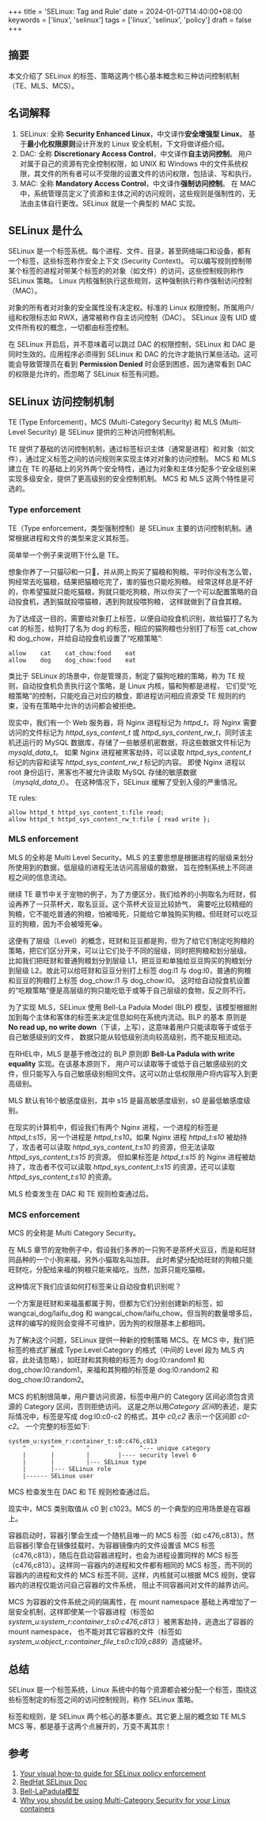 +++
title = 'SELinux: Tag and Rule'
date = 2024-01-07T14:40:00+08:00
keywords = ['linux', 'selinux']
tags = ['linux', 'selinux', 'policy']
draft = false
+++

## 摘要

本文介绍了 SELinux 的标签、策略这两个核心基本概念和三种访问控制机制（TE、MLS、MCS）。

## 名词解释

1. SELinux: 全称 **Security Enhanced Linux**，中文译作**安全增强型 Linux**。
   基于**最小化权限原则**设计开发的 Linux 安全机制，下文将做详细介绍。
2. DAC: 全称 **Discretionary Access Control**，中文译作**自主访问控制**。
   用户对属于自己的资源有完全控制权限，如 UNIX 和 Windows 中的文件系统权限，其文件的所有者可以不受限的设置文件的访问权限，包括读、写和执行。
3. MAC: 全称 **Mandatory Access Control**，中文译作**强制访问控制**。
   在 MAC 中，系统管理员定义了资源和主体之间的访问规则，这些规则是强制性的，无法由主体自行更改。SELinux 就是一个典型的 MAC 实现。

## SELinux 是什么

SELinux 是一个标签系统。每个进程、文件、目录，甚至网络端口和设备，都有一个标签，这些标签称作安全上下文 (Security Context)。
可以编写规则控制带某个标签的进程对带某个标签的的对象（如文件）的访问，这些控制规则称作 SELinux 策略。
Linux 内核强制执行这些规则，这种强制执行称作强制访问控制（MAC）。

对象的所有者对对象的安全属性没有决定权。标准的 Linux 权限控制，所属用户/组和权限标志如 RWX，通常被称作自主访问控制（DAC）。
SELinux 没有 UID 或文件所有权的概念，一切都由标签控制。

在 SELinux 开启后，并不意味着可以跳过 DAC 的权限控制，SELinux 和 DAC 是同时生效的。应用程序必须得到 SELinux 和 DAC
的允许才能执行某些活动。这可能会导致管理员在看到 **Permission Denied** 时会感到困惑，因为通常看到 DAC 的权限是允许的，而忽略了
SELinux 标签有问题。

## SELinux 访问控制机制

TE (Type Enforcement)，MCS (Multi-Category Security) 和 MLS (Multi-Level Security) 是 SELinux 提供的三种访问控制机制。

TE 提供了基础的访问控制机制，通过标签标识主体（通常是进程）和对象（如文件），通过定义标签之间的访问规则来实现主体对对象的访问控制。
MCS 和 MLS 建立在 TE 的基础上的另外两个安全特性，通过为对象和主体分配多个安全级别来实现多级安全，提供了更高级别的安全控制机制。
MCS 和 MLS 这两个特性是可选的。

### Type enforcement

TE（Type enforcement，类型强制控制）是 SELinux 主要的访问控制机制。通常根据进程和文件的类型来定义其标签。

简单举一个例子来说明下什么是 TE。

想象你养了一只猫🐱和一只🐶，并从网上购买了猫粮和狗粮。平时你没有怎么管，狗经常去吃猫粮，结果把猫粮吃完了，害的猫也只能吃狗粮。
经常这样总是不好的，你希望猫就只能吃猫粮，狗就只能吃狗粮，所以你买了一个可以配置策略的自动投食机，遇到猫就投喂猫粮，遇到狗就投喂狗粮，
这样就做到了自食其粮。

为了达成这一目的，需要给对象打上标签，以便自动投食机识别，故给猫打了名为 cat 的标签，给狗打了名为 dog 的标签，相应的猫狗粮也分别打了标签
cat_chow 和 dog_chow，并给自动投食机设置了“吃粮策略”:

```text
allow    cat    cat_chow:food    eat
allow    dog    dog_chow:food    eat
```

类比于 SELinux 的场景中，你是管理员，制定了猫狗吃粮的策略，称为 TE 规则，自动投食机负责执行这个策略，是 Linux 内核，猫和狗都是进程，
它们受“吃粮策略”的控制，只能吃自己对应的粮食，即进程访问相应资源受 TE 规则的约束，没有在策略中允许的访问都会被拒绝。

现实中，我们有一个 Web 服务器，将 Nginx 进程标记为 *httpd_t*，将 Nginx 需要访问的文件标记为 *httpd_sys_content_t* 或
*httpd_sys_content_rw_t*，同时该主机还运行的 MySQL 数据库，存储了一些敏感机密数据，将这些数据文件标记为 *mysqld_data_t*。
如果 Nginx 进程被黑客劫持，可以读取 *httpd_sys_content_t* 标记的内容和读写 *httpd_sys_content_rw_t* 标记的内容。
即使 Nginx 进程以 root 身份运行，黑客也不被允许读取 MySQL 存储的敏感数据（*mysqld_data_t*）。
在这种情况下，SELinux 缓解了受到入侵的严重情况。

TE rules:

```text
allow httpd_t httpd_sys_content_t:file read;
allow httpd_t httpd_sys_content_rw_t:file { read write };
```

### MLS enforcement

MLS 的全称是 Multi Level Security。MLS 的主要思想是根据进程的层级来划分所使用到的数据，低层级的进程无法访问高层级的数据，
旨在控制系统上不同进程之间的信息流动。

继续 TE 章节中关于宠物的例子，为了方便区分，我们给养的小狗取名为旺财，假设再养了一只茶杯犬，取名豆豆。这个茶杯犬豆豆比较娇气，
需要吃比较精细的狗粮，它不能吃普通的狗粮，怕被噎死，只能给它单独购买狗粮。但旺财可以吃豆豆的狗粮，因为不会被噎死😭。

这便有了层级（Level）的概念，旺财和豆豆都是狗，但为了给它们制定吃狗粮的策略，把它们区分开来，可以让它们处于不同的层级，同时把狗粮和划分层级。
比如我们把旺财和普通狗粮划分到层级 L1，把豆豆和单独给豆豆购买的狗粮划分到层级 L2。故此可以给旺财和豆豆分别打上标签 dog:l1
与 dog:l0，普通的狗粮和豆豆的狗粮打上标签 dog_chow:l1 与 dog_chow:l0。
这时给自动投食机设置的“吃粮策略”便是高层级的狗只能吃低于或等于自己层级的食物，反之则不行。

为了实现 MLS，SELinux 使用 Bell-La Padula Model (BLP) 模型，该模型根据附加到每个主体和客体的标签来决定信息如何在系统内流动。BLP
的基本 原则是 **No read up, no write down**（下读，上写），这意味着用户只能读取等于或低于自己敏感级别的文件，
数据只能从较低级别流向较高级别，而不能反相流动。

在RHEL中，MLS 是基于修改过的 BLP 原则即 **Bell-La Padula with write equality** 实现。在该基本原则下，
用户可以读取等于或低于自己敏感级别的文件，但只能写入与自己敏感级别相同文件。这可以防止低权限用户将内容写入到更高级别。

MLS 默认有16个敏感度级别，其中 s15 是最高敏感度级别，s0 是最低敏感度级别。

在现实的计算机中，假设我们有两个 Nginx 进程，一个进程的标签是 *httpd_t:s15*，另一个进程是 *httpd_t:s10*。如果 Nginx 进程
*httpd_t:s10* 被劫持了，攻击者可以读取 *httpd_sys_content_t:s10* 的资源，但无法读取 *httpd_sys_content_t:s15* 的资源。
但如果标签是 *httpd_t:s15* 的 Nginx 进程被劫持了，攻击者不仅可以读取 *httpd_sys_content_t:s15* 的资源，还可以读取
*httpd_sys_content_t:s10* 的资源。

MLS 检查发生在 DAC 和 TE 规则检查通过后。

### MCS enforcement

MCS 的全称是 Multi Category Security。

在 MLS 章节的宠物例子中，假设我们多养的一只狗不是茶杯犬豆豆，而是和旺财同品种的一个小狗来福，另外小猫取名叫加菲。
此时希望分配给旺财的狗粮只能旺财吃，分配给来福的狗粮只能来福吃，当然，加菲只能吃猫粮。

这种情况下我们应该如何打标签来让自动投食机识别呢？

一个方案是旺财和来福虽都属于狗，但都为它们分别创建新的标签，如 wangcai_dog/laifu_dog 和 wangcai_chow/laifu_chow。但当狗的数量增多后，
这样的编写的规则会变得不可维护，因为狗的权限基本上都相同。

为了解决这个问题，SELinux 提供一种新的控制策略 MCS。在 MCS 中，我们把标签的格式扩展成 Type:Level:Category 的格式（中间的
Level 段为 MLS 内容，此处请忽略），如旺财和其狗粮的标签为 dog:l0:random1 和 dog_chow:l0:random1，来福和其狗粮的标签是
dog:l0:random2 和 dog_chow:l0:random2。

MCS 的机制很简单，用户要访问资源，标签中用户的 Category 区间必须包含资源的 Category 区间，否则拒绝访问。
这是之所以用*Category 区间*的表述，是实际情况中，标签是写成 dog:l0:c0-c2 的格式，其中 *c0,c2* 表示一个区间即 *c0-c2*。
一个完整的标签如下:

```text
system_u:system_r:container_t:s0:c476,c813
    ^       ^         ^        ^     ^--- unique category
    |       |         |        |---- security level 0
    |       |         |--- SELinux type
    |       |--- SELinux role
    |------ SELinux user
```

MCS 检查发生在 DAC 和 TE 规则检查通过后。

现实中，MCS 类别取值从 c0 到 c1023。MCS 的一个典型的应用场景是在容器上。

容器启动时，容器引擎会生成一个随机且唯一的 MCS 标签（如 c476,c813）。然后容器引擎会在镜像挂载时，为容器镜像内的文件设置该 MCS
标签 （c476,c813），随后在启动容器进程时，也会为进程设置同样的 MCS 标签（c476,c813）。这样同一容器内的进程和文件都有相同的 MCS
标签，而不同的容器内的进程和文件的 MCS 标签不同，这样，内核就可以根据 MCS 规则，使容器内的进程仅能访问自己容器的文件系统，
阻止不同容器间对文件的越界访问。

MCS 为容器的文件系统之间的隔离性，在 mount namespace 基础上再增加了一层安全机制，这样即使某一个容器进程（标签如
*system_u:system_r:container_t:s0:c476,c813* ）被黑客劫持，逃逸出了容器的 mount namespace，
也不能对其它容器的文件（标签如 *system_u:object_r:container_file_t:s0:c109,c889*）造成破坏。

## 总结

SELinux 是一个标签系统，Linux 系统中的每个资源都会被分配一个标签，围绕这些标签制定的标签之间的访问控制规则，称作 SELinux
策略。

标签和规则，是 SELinux 两个核心的基本要点。其它更上层的概念如 TE MLS MCS 等，都是基于这两个点展开的，万变不离其宗！

## 参考

1. [Your visual how-to guide for SELinux policy enforcement](https://opensource.com/business/13/11/selinux-policy-guide)
2. [RedHat SELinux Doc](https://access.redhat.com/documentation/en-us/red_hat_enterprise_linux/8/html/using_selinux/index)
3. [Bell-LaPadula模型](https://zh.wikipedia.org/wiki/Bell%E2%80%93LaPadula%E6%A8%A1%E5%9E%8B)
4. [Why you should be using Multi-Category Security for your Linux containers](https://www.redhat.com/en/blog/why-you-should-be-using-multi-category-security-your-linux-containers)
